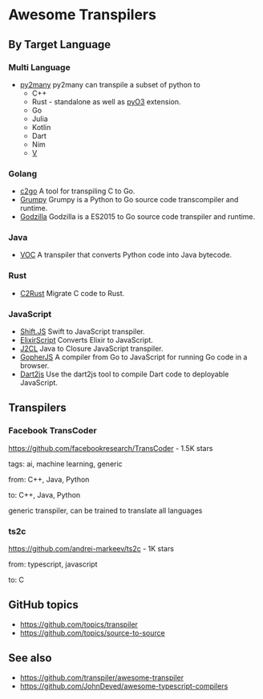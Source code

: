 # Awesome Transpilers

## By Target Language

### Multi Language

* [py2many](https://github.com/adsharma/py2many) py2many can transpile a subset of python to
  * C++
  * Rust - standalone as well as [pyO3](https://github.com/PyO3/pyo3) extension.
  * Go
  * Julia
  * Kotlin
  * Dart
  * Nim
  * [V](http://vlang.io)


### Golang

* [c2go](https://github.com/elliotchance/c2go) A tool for transpiling C to Go.
* [Grumpy](https://github.com/google/grumpy) Grumpy is a Python to Go source code transcompiler and runtime.
* [Godzilla](https://github.com/jingweno/godzilla) Godzilla is a ES2015 to Go source code transpiler and runtime.

### Java

* [VOC](https://github.com/beeware/voc) A transpiler that converts Python code into Java bytecode.


### Rust

* [C2Rust](https://github.com/immunant/c2rust) Migrate C code to Rust.


### JavaScript

* [Shift.JS](https://github.com/shift-js/shift-js) Swift to JavaScript transpiler.
* [ElixirScript](https://github.com/elixirscript/elixirscript) Converts Elixir to JavaScript.
* [J2CL](https://github.com/google/j2cl) Java to Closure JavaScript transpiler.
* [GopherJS](https://github.com/gopherjs/gopherjs) A compiler from Go to JavaScript for running Go code in a browser.
* [Dart2js](https://dart.dev/tools/dart2js) Use the dart2js tool to compile Dart code to deployable JavaScript.

## Transpilers

### Facebook TransCoder

https://github.com/facebookresearch/TransCoder - 1.5K stars

tags: ai, machine learning, generic

from: C++, Java, Python

to: C++, Java, Python

generic transpiler, can be trained to translate all languages

### ts2c

https://github.com/andrei-markeev/ts2c - 1K stars

from: typescript, javascript

to: C

## GitHub topics

- https://github.com/topics/transpiler
- https://github.com/topics/source-to-source

## See also

- https://github.com/transpiler/awesome-transpiler
- https://github.com/JohnDeved/awesome-typescript-compilers
